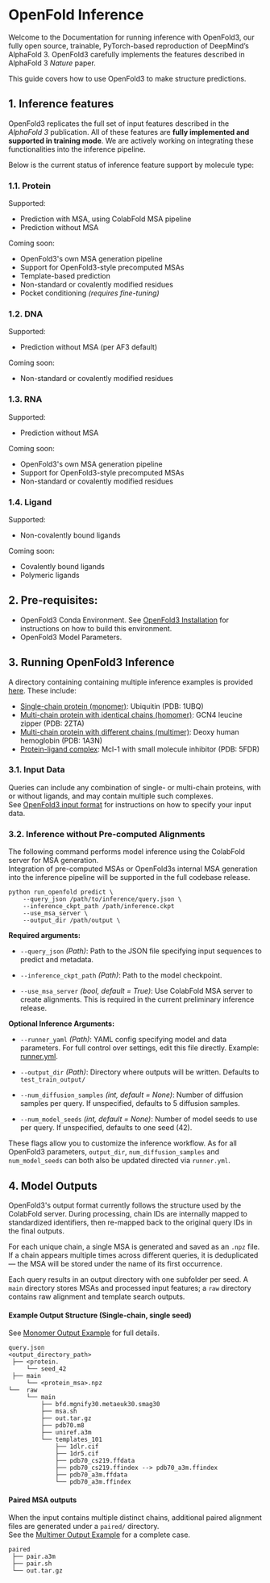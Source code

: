 # OpenFold Inference

Welcome to the Documentation for running inference with OpenFold3, our fully open source, trainable, PyTorch-based reproduction of DeepMind’s AlphaFold 3. OpenFold3 carefully implements the features described in AlphaFold 3 *Nature* paper.

This guide covers how to use OpenFold3 to make structure predictions.


## 1. Inference features

OpenFold3 replicates the full set of input features described in the *AlphaFold 3* publication. All of these features are **fully implemented and supported in training mode**. We are actively working on integrating these functionalities into the inference pipeline. 
 
Below is the current status of inference feature support by molecule type:


### 1.1. Protein

Supported:

- Prediction with MSA, using ColabFold MSA pipeline
- Prediction without MSA

Coming soon:

- OpenFold3's own MSA generation pipeline
- Support for OpenFold3-style precomputed MSAs
- Template-based prediction
- Non-standard or covalently modified residues
- Pocket conditioning *(requires fine-tuning)*

### 1.2. DNA

Supported:

- Prediction without MSA (per AF3 default)

Coming soon:

- Non-standard or covalently modified residues


### 1.3. RNA

Supported:

- Prediction without MSA

Coming soon:

- OpenFold3's own MSA generation pipeline
- Support for OpenFold3-style precomputed MSAs
- Non-standard or covalently modified residues


### 1.4. Ligand

Supported:

- Non-covalently bound ligands

Coming soon:

- Covalently bound ligands
- Polymeric ligands


## 2. Pre-requisites:

- OpenFold3 Conda Environment. See [OpenFold3 Installation](installation.md) for instructions on how to build this environment.
- OpenFold3 Model Parameters.


## 3. Running OpenFold3 Inference

A directory containing containing multiple inference examples is provided [here](https://github.com/aqlaboratory/openfold3/tree/main/examples_of3). These include:
- [Single-chain protein (monomer)](https://github.com/aqlaboratory/openfold3/tree/main/examples_of3/monomer): Ubiquitin (PDB: 1UBQ)
- [Multi-chain protein with identical chains (homomer)](https://github.com/aqlaboratory/openfold3/tree/main/examples_of3/homomer): GCN4 leucine zipper (PDB: 2ZTA)
- [Multi-chain protein with different chains (multimer)](https://github.com/aqlaboratory/openfold3/tree/main/examples_of3/multimer): Deoxy human hemoglobin (PDB: 1A3N)
- [Protein-ligand complex](https://github.com/aqlaboratory/openfold3/tree/main/examples_of3/protein_ligand_complex): Mcl-1 with small molecule inhibitor (PDB: 5FDR)


### 3.1. Input Data

Queries can include any combination of single- or multi-chain proteins, with or without ligands, and may contain multiple such complexes. <br/>
See [OpenFold3 input format](input_format.md) for instructions on how to specify your input data.


### 3.2. Inference without Pre-computed Alignments

The following command performs model inference using the ColabFold server for MSA generation. <br/>
Integration of pre-computed MSAs or OpenFold3s internal MSA generation into the inference pipeline will be supported in the full codebase release.

```
python run_openfold predict \
    --query_json /path/to/inference/query.json \
    --inference_ckpt_path /path/inference.ckpt
    --use_msa_server \
    --output_dir /path/output \
```

**Required arguments:**

- `--query_json` *(Path)*: Path to the JSON file specifying input sequences to predict and metadata.

- `--inference_ckpt_path` *(Path)*: Path to the model checkpoint.

- `--use_msa_server` *(bool, default = True)*: Use ColabFold MSA server to create alignments. This is required in the current preliminary inference release.


**Optional Inference Arguments:**

- `--runner_yaml` *(Path)*: YAML config specifying model and data parameters. For full control over settings, edit this file directly. Example: [runner.yml](https://github.com/aqlaboratory/openfold3/tree/main/examples/runner.yml).

- `--output_dir` *(Path)*: Directory where outputs will be written. Defaults to `test_train_output/`

- `--num_diffusion_samples` *(int, default = None)*: Number of diffusion samples per query. If unspecified, defaults to 5 diffusion samples.

- `--num_model_seeds` *(int, default = None)*: Number of model seeds to use per query. If unspecified, defaults to one seed (42).

These flags allow you to customize the inference workflow. As for all OpenFold3 parameters, `output_dir`, `num_diffusion_samples` and `num_model_seeds` can both also be updated directed via `runner.yml`.


## 4. Model Outputs

OpenFold3's output format currently follows the structure used by the ColabFold server. During processing, chain IDs are internally mapped to standardized identifiers, then re-mapped back to the original query IDs in the final outputs.

For each unique chain, a single MSA is generated and saved as an `.npz` file. If a chain appears multiple times across different queries, it is deduplicated — the MSA will be stored under the name of its first occurrence.

Each query results in an output directory with one subfolder per seed. A `main` directory stores MSAs and processed input features; a `raw` directory contains raw alignment and template search outputs.

#### Example Output Structure (Single-chain, single seed)

See [Monomer Output Example](https://github.com/aqlaboratory/openfold3/tree/main/examples_of3/monomer) for full details.

```
query.json
<output_directory_path>
 ├── <protein.
	 └── seed_42
 ├── main
	 └── <protein_msa>.npz
└──  raw
	 └── main
	     ├── bfd.mgnify30.metaeuk30.smag30
	     ├── msa.sh
	     ├── out.tar.gz
	     ├── pdb70.m8
         ├── uniref.a3m
         └── templates_101
             ├── 1dlr.cif
             ├── 1dr5.cif
             ├── pdb70_cs219.ffdata
             ├── pdb70_cs219.ffindex --> pdb70_a3m.ffindex
             ├── pdb70_a3m.ffdata
             └── pdb70_a3m.ffindex
```

#### Paired MSA outputs
When the input contains multiple distinct chains, additional paired alignment files are generated under a `paired/` directory. </br>
See the [Multimer Output Example](examples_of3/multimer) for a complete case.

```
paired
 ├── pair.a3m
 ├── pair.sh
 └── out.tar.gz
```
